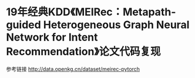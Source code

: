 # 19年经典KDD《MEIRec：Metapath-guided Heterogeneous Graph Neural Network for Intent Recommendation》论文代码复现





参考链接 http://data.openkg.cn/dataset/meirec-pytorch 
